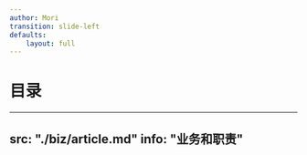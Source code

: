 ```yaml
---
author: Mori
transition: slide-left
defaults:
    layout: full
---
```


# 目录

<TableOfContent :items="['业务和职责', '基建', '上线流程','一些客户端知识','性能指标','Q&A']" :column="2"/>

---
src: "./biz/article.md"
info: "业务和职责"
---
